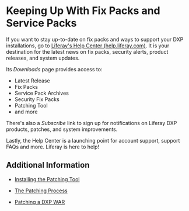 # Keeping Up With Fix Packs and Service Packs 

If you want to stay up-to-date on fix packs and ways to support your DXP installations, go to [Liferay's Help Center \(help.liferay.com\)](https://help.liferay.com/hc). It is your destination for the latest news on fix packs, security alerts, product releases, and system updates. 

Its *Downloads* page provides access to:

- Latest Release
- Fix Packs 
- Service Pack Archives 
- Security Fix Packs 
- Patching Tool 
- and more

There's also a *Subscribe* link to sign up for notifications on Liferay DXP products, patches, and system improvements. 

Lastly, the Help Center is a launching point for account support, support FAQs and more. Liferay is here to help!

## Additional Information

- [Installing the Patching Tool](./03-installing-patches.md)

- [The Patching Process](./05-the-patching-process.md)

- [Patching a DXP WAR](./06-patching-a-dxp-war.md)
